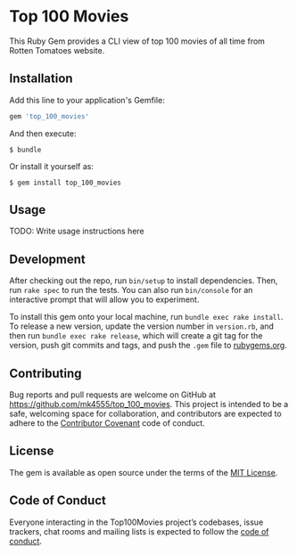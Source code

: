 # Top 100 Movies

This Ruby Gem provides a CLI view of top 100 movies of all time from Rotten Tomatoes website.

## Installation

Add this line to your application's Gemfile:

```ruby
gem 'top_100_movies'
```

And then execute:

    $ bundle

Or install it yourself as:

    $ gem install top_100_movies

## Usage

TODO: Write usage instructions here

## Development

After checking out the repo, run `bin/setup` to install dependencies. Then, run `rake spec` to run the tests. You can also run `bin/console` for an interactive prompt that will allow you to experiment.

To install this gem onto your local machine, run `bundle exec rake install`. To release a new version, update the version number in `version.rb`, and then run `bundle exec rake release`, which will create a git tag for the version, push git commits and tags, and push the `.gem` file to [rubygems.org](https://rubygems.org).

## Contributing

Bug reports and pull requests are welcome on GitHub at https://github.com/mk4555/top_100_movies. This project is intended to be a safe, welcoming space for collaboration, and contributors are expected to adhere to the [Contributor Covenant](http://contributor-covenant.org) code of conduct.

## License

The gem is available as open source under the terms of the [MIT License](https://opensource.org/licenses/MIT).

## Code of Conduct

Everyone interacting in the Top100Movies project’s codebases, issue trackers, chat rooms and mailing lists is expected to follow the [code of conduct](https://github.com/mk4555/top_100_movies/blob/master/CODE_OF_CONDUCT.md).

